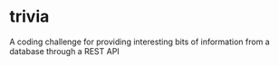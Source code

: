 # trivia
A coding challenge for providing interesting bits of information from a database through a REST API
